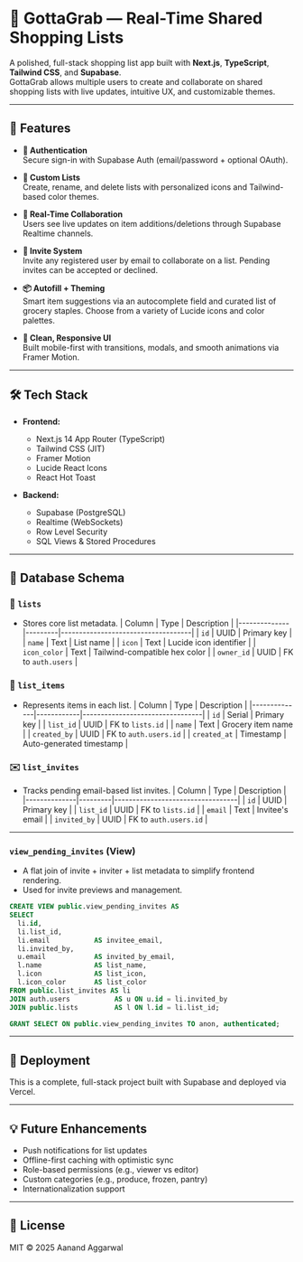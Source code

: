 # 🛒 GottaGrab — Real-Time Shared Shopping Lists

A polished, full-stack shopping list app built with **Next.js**, **TypeScript**, **Tailwind CSS**, and **Supabase**.  
GottaGrab allows multiple users to create and collaborate on shared shopping lists with live updates, intuitive UX, and customizable themes.

---

## 🚀 Features

- **🔐 Authentication**  
  Secure sign-in with Supabase Auth (email/password + optional OAuth).

- **📝 Custom Lists**  
  Create, rename, and delete lists with personalized icons and Tailwind-based color themes.

- **👥 Real-Time Collaboration**  
  Users see live updates on item additions/deletions through Supabase Realtime channels.

- **📨 Invite System**  
  Invite any registered user by email to collaborate on a list. Pending invites can be accepted or declined.

- **📦 Autofill + Theming**  
  Smart item suggestions via an autocomplete field and curated list of grocery staples. Choose from a variety of Lucide icons and color palettes.

- **🎨 Clean, Responsive UI**  
  Built mobile-first with transitions, modals, and smooth animations via Framer Motion.

---

## 🛠 Tech Stack

- **Frontend:**  
  - Next.js 14 App Router (TypeScript)  
  - Tailwind CSS (JIT)  
  - Framer Motion  
  - Lucide React Icons  
  - React Hot Toast

- **Backend:**  
  - Supabase (PostgreSQL)  
  - Realtime (WebSockets)  
  - Row Level Security  
  - SQL Views & Stored Procedures  

---

## 🧠 Database Schema

### 📂 `lists`
- Stores core list metadata.
| Column       | Type    | Description                        |
|--------------|---------|------------------------------------|
| `id`         | UUID    | Primary key                        |
| `name`       | Text    | List name                          |
| `icon`       | Text    | Lucide icon identifier             |
| `icon_color` | Text    | Tailwind-compatible hex color      |
| `owner_id`   | UUID    | FK to `auth.users`                 |

### 🛒 `list_items`
- Represents items in each list.
| Column       | Type       | Description                     |
|--------------|------------|---------------------------------|
| `id`         | Serial     | Primary key                     |
| `list_id`    | UUID       | FK to `lists.id`                |
| `name`       | Text       | Grocery item name               |
| `created_by` | UUID       | FK to `auth.users.id`           |
| `created_at` | Timestamp  | Auto-generated timestamp        |

### ✉️ `list_invites`
- Tracks pending email-based list invites.
| Column       | Type    | Description                      |
|--------------|---------|----------------------------------|
| `id`         | UUID    | Primary key                      |
| `list_id`    | UUID    | FK to `lists.id`                 |
| `email`      | Text    | Invitee's email                  |
| `invited_by` | UUID    | FK to `auth.users.id`            |

---

### `view_pending_invites` (View)
- A flat join of invite + inviter + list metadata to simplify frontend rendering.
- Used for invite previews and management.
```sql
CREATE VIEW public.view_pending_invites AS
SELECT
  li.id,
  li.list_id,
  li.email           AS invitee_email,
  li.invited_by,
  u.email            AS invited_by_email,
  l.name             AS list_name,
  l.icon             AS list_icon,
  l.icon_color       AS list_color
FROM public.list_invites AS li
JOIN auth.users           AS u ON u.id = li.invited_by
JOIN public.lists         AS l ON l.id = li.list_id;

GRANT SELECT ON public.view_pending_invites TO anon, authenticated;
```
---

## 📂 Deployment

This is a complete, full-stack project built with Supabase and deployed via Vercel.  

---

## 💡 Future Enhancements

- Push notifications for list updates  
- Offline-first caching with optimistic sync  
- Role-based permissions (e.g., viewer vs editor)  
- Custom categories (e.g., produce, frozen, pantry)  
- Internationalization support  

---

## 🧾 License

MIT © 2025 Aanand Aggarwal
